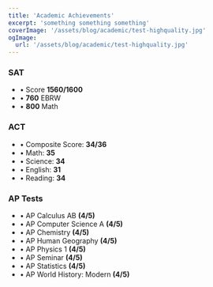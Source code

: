 ```yaml
---
title: 'Academic Achievements'
excerpt: 'something something something'
coverImage: '/assets/blog/academic/test-highquality.jpg'
ogImage:
  url: '/assets/blog/academic/test-highquality.jpg'
---
```


### **SAT**

* • Score **1560/1600**
* • **760** EBRW
* • **800** Math

### **ACT**

- • Composite Score: **34/36**
- • Math: **35**
- • Science: **34**
- • English: **31**
- • Reading: **34**

### **AP Tests**
- • AP Calculus AB **(4/5)**
- • AP Computer Science A **(4/5)**
- • AP Chemistry **(4/5)**
- • AP Human Geography **(4/5)**
- • AP Physics 1 **(4/5)**
- • AP Seminar **(4/5)**
- • AP Statistics **(4/5)**
- • AP World History: Modern **(4/5)**
